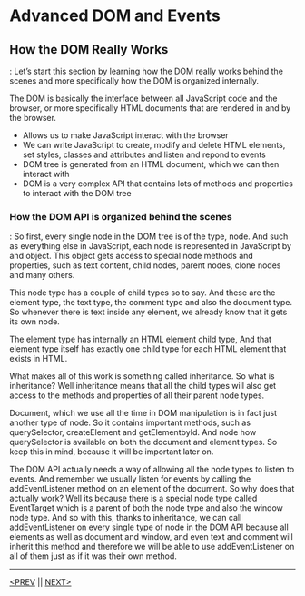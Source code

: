 # Advanced DOM and Events

## How the DOM Really Works

: Let’s start this section by learning how the DOM really works behind the scenes and more specifically how the DOM is organized internally.

The DOM is basically the interface between all JavaScript code and the browser, or more specifically HTML documents that are rendered in and by the browser.

-   Allows us to make JavaScript interact with the browser
-   We can write JavaScript to create, modify and delete HTML elements, set styles, classes and attributes and listen and repond to events
-   DOM tree is generated from an HTML document, which we can then interact with
-   DOM is a very complex API that contains lots of methods and properties to interact with the DOM tree

### How the DOM API is organized behind the scenes

: So first, every single node in the DOM tree is of the type, node. And such as everything else in JavaScript, each node is represented in JavaScript by and object. This object gets access to special node methods and properties, such as text content, child nodes, parent nodes, clone nodes and many others.

This node type has a couple of child types so to say. And these are the element type, the text type, the comment type and also the document type. So whenever there is text inside any element, we already know that it gets its own node.

The element type has internally an HTML element child type, And that element type itself has exactly one child type for each HTML element that exists in HTML.

What makes all of this work is something called inheritance. So what is inheritance? Well inheritance means that all the child types will also get access to the methods and properties of all their parent node types.

Document, which we use all the time in DOM manipulation is in fact just another type of node. So it contains important methods, such as querySelector, createElement and getElementbyId. And node how querySelector is available on both the document and element types. So keep this in mind, because it will be important later on.

The DOM API actually needs a way of allowing all the node types to listen to events. And remember we usually listen for events by calling the addEventListener method on an element of the document. So why does that actually work? Well its because there is a special node type called EventTarget which is a parent of both the node type and also the window node type. And so with this, thanks to inheritance, we can call addEventListener on every single type of node in the DOM API because all elements as well as document and window, and even text and comment will inherit this method and therefore we will be able to use addEventListener on all of them just as if it was their own method.

---

[<PREV](./cjs221007.md) || [NEXT>](./cjs221008.md)
